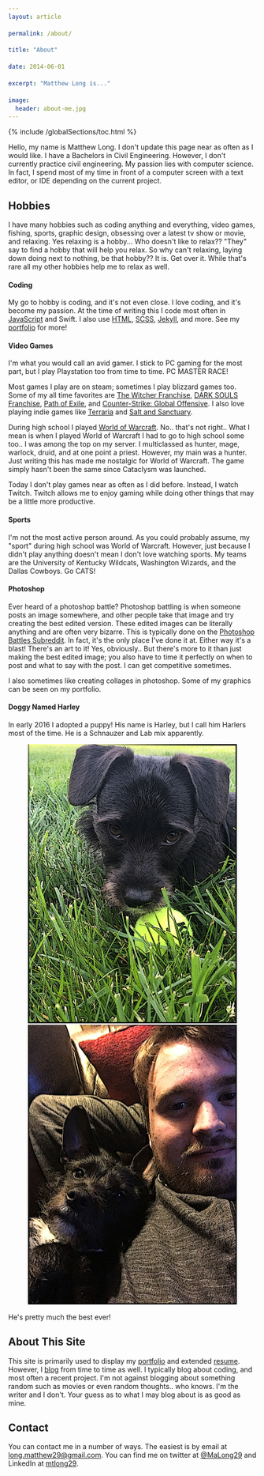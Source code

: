 ```yaml
---
layout: article

permalink: /about/

title: "About"

date: 2014-06-01

excerpt: "Matthew Long is..."

image:
  header: about-me.jpg
---
```


{% include /globalSections/toc.html %}

Hello, my name is Matthew Long. I don't update this page near as often as I would like. I have a Bachelors in Civil Engineering. However, I don't currently practice civil engineering. My passion lies with computer science. In fact, I spend most of my time in front of a computer screen with a text editor, or IDE depending on the current project.

## Hobbies

I have many hobbies such as coding anything and everything, video games, fishing, sports, graphic design, obsessing over a latest tv show or movie, and relaxing. Yes relaxing is a hobby... Who doesn't like to relax?? "They" say to find a hobby that will help you relax. So why can't relaxing, laying down doing next to nothing, be that hobby?? It is. Get over it. While that's rare all my other hobbies help me to relax as well.

#### Coding

My go to hobby is coding, and it's not even close. I love coding, and it's become my passion. At the time of writing this I code most often in <a href="/tag/javascript/">JavaScript</a> and Swift. I also use <a href="/tag/html/">HTML</a>, <a href="/tag/scss/">SCSS</a>, <a href="/tag/jekyll/">Jekyll</a>, and more. See my <a href="/portfolio/">portfolio</a> for more!

#### Video Games

I'm what you would call an avid gamer. I stick to PC gaming for the most part, but I play Playstation too from time to time. PC MASTER RACE! 

Most games I play are on steam; sometimes I play blizzard games too. Some of my all time favorites are <a href="http://store.steampowered.com/app/292030/The_Witcher_3_Wild_Hunt/">The Witcher Franchise</a>, <a href="http://store.steampowered.com/app/374320/DARK_SOULS_III/">DARK SOULS Franchise</a>, <a href="http://store.steampowered.com/app/238960/Path_of_Exile/">Path of Exile</a>, and <a href="http://store.steampowered.com/app/730/CounterStrike_Global_Offensive/">Counter-Strike: Global Offensive</a>. I also love playing indie games like <a href="http://store.steampowered.com/app/105600/Terraria/">Terraria</a> and <a href="http://store.steampowered.com/app/283640/Salt_and_Sanctuary/">Salt and Sanctuary</a>.

During high school I played <a href="http://us.battle.net/wow/en/">World of Warcraft</a>. No.. that's not right.. What I mean is when I played World of Warcraft I had to go to high school some too.. I was among the top on my server. I multiclassed as hunter, mage, warlock, druid, and at one point a priest. However, my main was a hunter. Just writing this has made me nostalgic for World of Warcraft. The game simply hasn't been the same since Cataclysm was launched.

Today I don't play games near as often as I did before. Instead, I watch Twitch. Twitch allows me to enjoy gaming while doing other things that may be a little more productive.

#### Sports

I'm not the most active person around. As you could probably assume, my "sport" during high school was World of Warcraft. However, just because I didn't play anything doesn't mean I don't love watching sports. My teams are the University of Kentucky Wildcats, Washington Wizards, and the Dallas Cowboys. Go CATS!

#### Photoshop

Ever heard of a photoshop battle? Photoshop battling is when someone posts an image somewhere, and other people take that image and try creating the best edited version. These edited images can be literally anything and are often very bizarre. This is typically done on the <a href="https://www.reddit.com/r/photoshopbattles/">Photoshop Battles Subreddit</a>. In fact, it's the only place I've done it at. Either way it's a blast! There's an art to it! Yes, obviously.. But there's more to it than just making the best edited image; you also have to time it perfectly on when to post and what to say with the post. I can get competitive sometimes.

I also sometimes like creating collages in photoshop. Some of my graphics can be seen on my portfolio.

#### Doggy Named Harley

In early 2016 I adopted a puppy! His name is Harley, but I call him Harlers most of the time. He is a Schnauzer and Lab mix apparently.

<figure class="half">
	<a href="/assets/images/page-about/harley1.jpg" title="Harlers"><img src="/assets/images/page-about/harley1.jpg" alt="Harlers" /></a>
    <a href="/assets/images/page-about/harley2.jpg" title="Me and Harlers"><img src="/assets/images/page-about/harley2.jpg" alt="Me and Harlers" /></a>
</figure>

He's pretty much the best ever!

## About This Site

This site is primarily used to display my <a href="/portfolio/">portfolio</a> and extended <a href="/resume/">resume</a>. However, I <a href="/blog/">blog</a> from time to time as well. I typically blog about coding, and most often a recent project. I'm not against blogging about something random such as movies or even random thoughts.. who knows. I'm the writer and I don't. Your guess as to what I may blog about is as good as mine.

## Contact

You can contact me in a number of ways. The easiest is by email at <a href="mailto:long.matthew29@gmail.com">long.matthew29@gmail.com</a>. You can find me on twitter at <a href="https://www.twitter.com/MaLong29">@MaLong29</a> and LinkedIn at <a href="https://www.linkedin.com/in/mtlong29">mtlong29</a>.